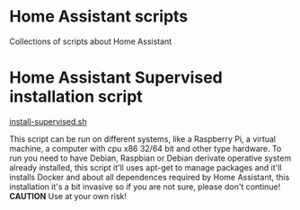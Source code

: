 # Home Assistant scripts

Collections of scripts about Home Assistant

# Home Assistant Supervised installation script
[install-supervised.sh](Home-Assistant/install-supervised.sh)

This script can be run on different systems, like a Raspberry Pi, a virtual machine, a computer with cpu x86 32/64 bit and other type hardware.
To run you need to have Debian, Raspbian or Debian derivate operative system already installed, this script it'll uses apt-get to manage packages and it'll installs Docker and about all dependences required by Home Assistant, this installation it's a bit invasive so if you are not sure, please don't continue!
**CAUTION** Use at your own risk!
